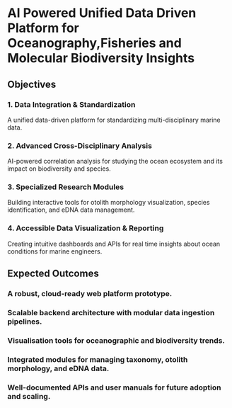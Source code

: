 # AI Powered Unified Data Driven Platform for Oceanography,Fisheries and Molecular Biodiversity Insights


## Objectives
### 1. Data Integration & Standardization
A unified data-driven platform for standardizing multi-disciplinary marine data.

### 2. Advanced Cross-Disciplinary Analysis
AI-powered correlation analysis for studying the ocean ecosystem and its impact on biodiversity and species.

### 3. Specialized Research Modules
Building interactive tools for otolith morphology visualization, species identification, and eDNA data management.

### 4. Accessible Data Visualization & Reporting
Creating intuitive dashboards and APIs for real time insights about ocean conditions for marine engineers.


## Expected Outcomes
### A robust, cloud-ready web platform prototype.

### Scalable backend architecture with modular data ingestion pipelines.

### Visualisation tools for oceanographic and biodiversity trends.

### Integrated modules for managing taxonomy, otolith morphology, and eDNA data.

### Well-documented APIs and user manuals for future adoption and scaling.
